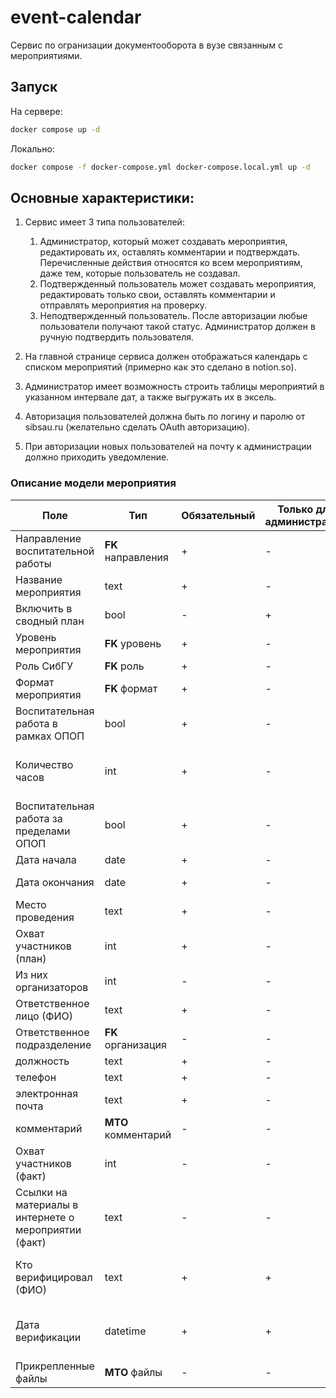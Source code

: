 # event-calendar
Сервис по огранизации документооборота в вузе связанным с мероприятиями.

## Запуск
На сервере: 
```bash
docker compose up -d
```
Локально: 
```bash 
docker compose -f docker-compose.yml docker-compose.local.yml up -d
```

## Основные характеристики:
1. Сервис имеет 3 типа пользователей:
   1. Администратор, который может создавать мероприятия, редактировать их, оставлять комментарии и подтверждать. 
      Перечисленные действия относятся ко всем мероприятиям, даже тем, которые пользователь не создавал.  
   2. Подтвержденный пользователь может создавать мероприятия, редактировать только свои, оставлять комментарии и 
      отправлять мероприятия на проверку.  
   3. Неподтвержденный пользователь. После авторизации любые пользователи получают такой статус. Администратор должен в
      ручную подтвердить пользователя.  
      
2. На главной странице сервиса должен отображаться календарь с списком мероприятий (примерно как это сделано в notion.so).  
3. Администратор имеет возможность строить таблицы мероприятий в указанном интервале дат, а также выгружать их в эксель.  
4. Авторизация пользователей должна быть по логину и паролю от sibsau.ru (желательно сделать OAuth авторизацию).  
5. При авторизации новых пользователей на почту к администрации должно приходить уведомление.  


### Описание модели мероприятия
| Поле | Тип | Обязательный | Только для администрации | Блокировать | Комментарии |
| ------------- | ------------- | ------------- | ------------- | ------------- | ------------ |
| Направление воспитательной работы | **FK** направления | + | - | + |
| Название мероприятия | text | + | - | + |
| Включить в сводный план | bool | - | + | - |
| Уровень мероприятия | **FK** уровень | + | - | + |
| Роль СибГУ | **FK** роль | + | - | + |
| Формат мероприятия | **FK** формат | + | - | + |
| Воспитательная работа в рамках ОПОП | bool | + | - | + | по умолчаний - нет |
| Количество часов | int | + | - | + | Появляется, если предыдущее - да |
| Воспитательная работа за пределами ОПОП | bool | + | - | + | по умолчанию да |
| Дата начала | date | + | - | + |
| Дата окончания | date | + | - | + | по умолчанию - дата начала |
| Место проведения | text | + | - | + |
| Охват участников (план) | int | + | - | + |
| Из них организаторов | int | - | - | + |
| Ответственное лицо (ФИО) | text | + | - | + | 
| Ответственное подразделение | **FK** организация | - | - | + |
| должность | text | + | - | + | ?? |
| телефон | text | + | - | + | ?? |
| электронная почта | text | + | - | + | ?? |
| комментарий | **MTO** комментарий | - | - | - | 
| Охват участников (факт) | int | - | - | - | 
| Ссылки на материалы в интернете о мероприятии (факт) | text | - | - | - | 
| Кто верифицировал (ФИО) | text | + | + | + | Добавляется автоматически после верификации |
| Дата верификации | datetime | + | + | + | Добавляется автоматически после верефикации /
| Прикрепленные файлы | **MTO** файлы | - | - | - | 

